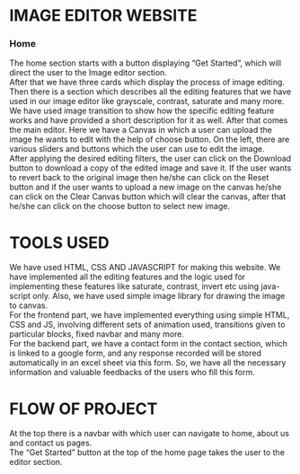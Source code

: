 
<h1>IMAGE EDITOR WEBSITE </h1>

<h3> Home </h3>
The home section starts with a button displaying “Get Started”,  which will direct the user to the Image editor section. <br>
After that we have three cards which display the process of image editing. <br>
Then there is a section which describes all the editing features that we have used in our image editor like grayscale, contrast, saturate and many more.  <br>
We have used image transition to show how the specific editing feature works and have provided a short description for it as well.
After that comes the main editor. Here we have a Canvas in which a user can upload the image he wants to edit with the help of choose button. On the left, there are various sliders and buttons which the user can use to edit the image.<br>
After applying the desired editing filters, the user can click on the Download button to download a copy of the edited image and save it.
If the user wants to revert back to the original image then he/she can click on the Reset button and if the user wants to upload a new image on the canvas he/she can click on the Clear Canvas button which will clear the canvas, after that he/she can click on the choose button to select new image.

<h1>TOOLS USED </h2>
We have used HTML, CSS AND JAVASCRIPT for making this website. We have implemented all the editing features and the logic used for implementing these features like saturate, contrast, invert etc  using java-script only. Also, we have used simple image library for drawing the image to canvas.<br>
For the frontend part, we have implemented everything using simple HTML, CSS and JS, involving different sets of animation used, transitions given to particular blocks, fixed navbar and many more.<br>
For the backend part, we have a contact form in the contact section, which is linked to a google form, and any response recorded will be stored automatically in an excel sheet via this form. So, we have all the necessary information and valuable feedbacks of the users who fill this form.


<h1>FLOW OF PROJECT</h1>
At the top there is a navbar with which user can navigate to home, about us and contact us pages. <br>
The “Get Started”  button at the top of the home page takes the user to the editor section.







 

 











 





 

 

